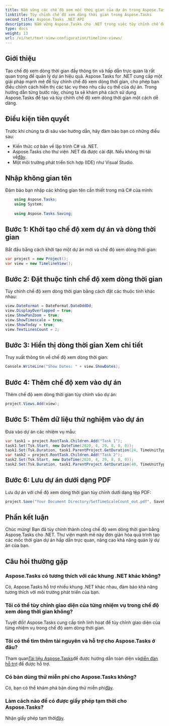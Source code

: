 ```yaml
---
title: Nắm vững các chế độ xem mốc thời gian của dự án trong Aspose.Tasks
linktitle: Tùy chỉnh chế độ xem dòng thời gian trong Aspose.Tasks
second_title: Aspose.Tasks .NET API
description: Nắm vững Aspose.Tasks cho .NET trong việc tùy chỉnh chế độ xem dòng thời gian. Nâng cao khả năng quản lý dự án của bạn với các mốc thời gian hấp dẫn trực quan phù hợp với nhu cầu của dự án.
type: docs
weight: 13
url: /vi/net/text-view-configuration/timeline-views/
---
```

## Giới thiệu
Tạo chế độ xem dòng thời gian đầy thông tin và hấp dẫn trực quan là rất quan trọng để quản lý dự án hiệu quả. Aspose.Tasks for .NET cung cấp một giải pháp mạnh mẽ để tùy chỉnh chế độ xem dòng thời gian, cho phép bạn điều chỉnh cách hiển thị các tác vụ theo nhu cầu cụ thể của dự án. Trong hướng dẫn từng bước này, chúng ta sẽ khám phá cách sử dụng Aspose.Tasks để tạo và tùy chỉnh chế độ xem dòng thời gian một cách dễ dàng.
## Điều kiện tiên quyết
Trước khi chúng ta đi sâu vào hướng dẫn, hãy đảm bảo bạn có những điều sau:
- Kiến thức cơ bản về lập trình C# và .NET.
-  Aspose.Tasks cho thư viện .NET đã được cài đặt. Nếu không thì tải về[đây](https://releases.aspose.com/tasks/net/).
- Một môi trường phát triển tích hợp (IDE) như Visual Studio.
## Nhập không gian tên
Đảm bảo bạn nhập các không gian tên cần thiết trong mã C# của mình:
```csharp
    using Aspose.Tasks;
    using System;
    
    using Aspose.Tasks.Saving;
```
## Bước 1: Khởi tạo chế độ xem dự án và dòng thời gian
Bắt đầu bằng cách khởi tạo một dự án mới và chế độ xem dòng thời gian:
```csharp
var project = new Project();
var view = new TimelineView();
```
## Bước 2: Đặt thuộc tính chế độ xem dòng thời gian
Tùy chỉnh chế độ xem dòng thời gian bằng cách đặt các thuộc tính khác nhau:
```csharp
view.DateFormat = DateFormat.DateDddDd;
view.DisplayOverlapped = true;
view.ShowPanZoom = true;
view.ShowTimescale = true;
view.ShowToday = true;
view.TextLinesCount = 2;
```
## Bước 3: Hiển thị dòng thời gian Xem chi tiết
Truy xuất thông tin về chế độ xem dòng thời gian:
```csharp
Console.WriteLine("Show Dates: " + view.ShowDates);
```
## Bước 4: Thêm chế độ xem vào dự án
Thêm chế độ xem dòng thời gian tùy chỉnh vào dự án:
```csharp
project.Views.Add(view);
```
## Bước 5: Thêm dữ liệu thử nghiệm vào dự án
Đưa vào dự án các nhiệm vụ mẫu:
```csharp
var task1 = project.RootTask.Children.Add("Task 1");
task1.Set(Tsk.Start, new DateTime(2020, 4, 29, 8, 0, 0));
task1.Set(Tsk.Duration, task1.ParentProject.GetDuration(24, TimeUnitType.Hour));
var task2 = project.RootTask.Children.Add("Task 2");
task2.Set(Tsk.Start, new DateTime(2020, 4, 29, 8, 0, 0));
task2.Set(Tsk.Duration, task1.ParentProject.GetDuration(40, TimeUnitType.Hour));
```
## Bước 6: Lưu dự án dưới dạng PDF
Lưu dự án với chế độ xem dòng thời gian tùy chỉnh dưới dạng tệp PDF:
```csharp
project.Save("Your Document Directory/SetTimeScaleCount_out.pdf", SaveFileFormat.Pdf);
```
## Phần kết luận
Chúc mừng! Bạn đã tùy chỉnh thành công chế độ xem dòng thời gian bằng Aspose.Tasks cho .NET. Thư viện mạnh mẽ này đơn giản hóa quá trình tạo các mốc thời gian dự án hấp dẫn trực quan, nâng cao khả năng quản lý dự án của bạn.
## Câu hỏi thường gặp
### Aspose.Tasks có tương thích với các khung .NET khác không?
Có, Aspose.Tasks hỗ trợ nhiều khung .NET khác nhau, đảm bảo khả năng tương thích với môi trường phát triển của bạn.
### Tôi có thể tùy chỉnh giao diện của từng nhiệm vụ trong chế độ xem dòng thời gian không?
Tuyệt đối! Aspose.Tasks cung cấp tính linh hoạt để tùy chỉnh giao diện của từng nhiệm vụ trong chế độ xem dòng thời gian.
### Tôi có thể tìm thêm tài nguyên và hỗ trợ cho Aspose.Tasks ở đâu?
 Tham quan[Tài liệu Aspose.Tasks](https://reference.aspose.com/tasks/net/)để được hướng dẫn toàn diện và[diễn đàn hỗ trợ](https://forum.aspose.com/c/tasks/15) để được hỗ trợ.
### Có bản dùng thử miễn phí cho Aspose.Tasks không?
 Có, bạn có thể khám phá bản dùng thử miễn phí[đây](https://releases.aspose.com/).
### Làm cách nào để có được giấy phép tạm thời cho Aspose.Tasks?
 Nhận giấy phép tạm thời[đây](https://purchase.aspose.com/temporary-license/).